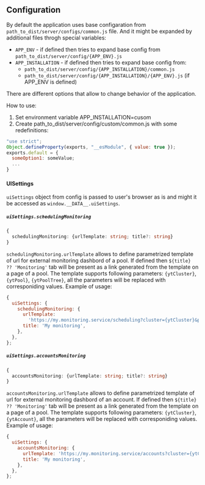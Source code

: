 ## Configuration

By default the application uses base configaration from `path_to_dist/server/configs/common.js` file. And it might be expanded by additional files throgh special variables:

- `APP_ENV` - if defined then tries to expand base config from `path_to_dist/server/config/{APP_ENV}.js`
- `APP_INSTALLATION` - if defined then tries to expand base config from:
  - `path_to_dist/server/config/{APP_INSTALLATION}/common.js`
  - `path_to_dist/server/config/{APP_INSTALLATION}/{APP_ENV}.js` (if APP_ENV is defined)

There are different options that allow to change behavior of the application.

How to use:

1. Set environment variable APP_INSTALLATION=cusom
2. Create path_to_dist/server/config/custom/common.js with some redefinitions:

```js
"use strict";
Object.defineProperty(exports, "__esModule", { value: true });
exports.default = {
  someOption1: someValue;
  ...
}
```

#### UISettings

`uiSettings` object from config is passed to user's browser as is and might it be accessed as `window.__DATA__.uiSettings`.

##### `uiSettings.schedulingMonitoring`

```ts
{
  schedulingMonitoring: {urlTemplate: string; title?: string}
}
```

`schedulingMonitoring.urlTemplate` allows to define parametrized template of url for external monitoring dashbord of a pool.
If defined then `${title} ?? 'Monitoring'` tab will be present as a link generated from the template on a page of a pool.
The template supports following parameters: `{ytCluster}`, `{ytPool}`, `{ytPoolTree}`, all the parameters will be replaced with corresponiding values.
Example of usage:

```js
{
  uiSettings: {
    schedulingMonitoring: {
      urlTemplate:
        'https://my.monitoring.service/scheduling?cluster={ytCluster}&pool={ytPool}&tree={ytPoolTree}',
      title: 'My monitoring',
    },
  },
};
```

##### `uiSettings.accountsMonitoring`

```ts
{
  accountsMonitoring: {urlTemplate: string; title?: string}
}
```

`accountsMonitoring.urlTemplate` allows to define parametrized template of url for external monitoring dashbord of an account.
If defined then `${title} ?? 'Monitoring'` tab will be present as a link generated from the template on a page of a pool.
The template supports following parameters: `{ytCluster}`, `{ytAccount}`, all the parameters will be replaced with corresponiding values.
Example of usage:

```js
{
  uiSettings: {
    accountsMonitoring: {
      urlTemplate: 'https://my.monitoring.service/accounts?cluster={ytCluster}&account={ytAccount}',
      title: 'My monitoring',
    },
  },
};
```

